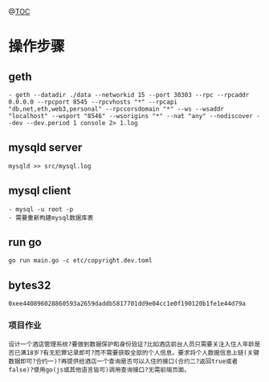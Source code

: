 @[TOC](TCP/IP如何确保网络通讯质量)

# 操作步骤

## geth

    - geth --datadir ./data --networkid 15 --port 30303 --rpc --rpcaddr 0.0.0.0 --rpcport 8545 --rpcvhosts "*" --rpcapi "db,net,eth,web3,personal" --rpccorsdomain "*" --ws --wsaddr "localhost" --wsport "8546" --wsorigins "*" --nat "any" --nodiscover --dev --dev.period 1 console 2> 1.log

## mysqld server

    mysqld >> src/mysql.log

## mysql client

    - mysql -u root -p
    - 需要重新构建mysql数据库表

## run go

    go run main.go -c etc/copyright.dev.toml

## bytes32

    0xee440896028860593a2659daddb5817701dd9e04cc1e0f190120b1fe1e44d79a

### 项目作业

    设计一个酒店管理系统?要做到数据保护和身份验证?比如酒店前台人员只需要关注入住人年龄是否已满18岁?有无犯罪记录即可?而不需要获取全部的个人信息。要求将个人数据信息上链(关键数据即可?合约一)?再提供给酒店一个查询是否可以入住的接口(合约二?返回true或者false)?使用go(js或其他语言皆可)调用查询接口?无需前端页面。
